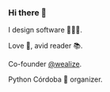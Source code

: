 ### Hi there 👋

I design software 👨🏽‍💻.

Love 🎸, avid reader 📚.

Co-founder [@wealize](https://github.com/wealize).

Python Córdoba 🐍 organizer.

<!--
**javaguirre/javaguirre** is a ✨ _special_ ✨ repository because its `README.md` (this file) appears on your GitHub profile.

Here are some ideas to get you started:

- 🔭 I’m currently working on ...
- 🌱 I’m currently learning ...
- 👯 I’m looking to collaborate on ...
- 🤔 I’m looking for help with ...
- 💬 Ask me about ...
- 📫 How to reach me: ...
- 😄 Pronouns: ...
- ⚡ Fun fact: ...
-->
